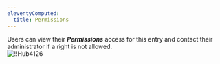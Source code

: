 ```yaml
---
eleventyComputed:
  title: Permissions
---
```

Users can view their ***Permissions*** access for this entry and contact their administrator if a right is not allowed.  
![!!Hub4126](https://webdevolutions.azureedge.net/docs/en/hub/Hub4126.png) 

